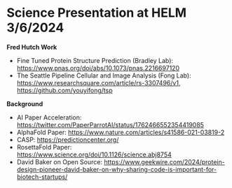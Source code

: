 # Science Presentation at HELM 3/6/2024

__Fred Hutch Work__
* Fine Tuned Protein Structure Prediction (Bradley Lab): https://www.pnas.org/doi/abs/10.1073/pnas.2216697120
* The Seattle Pipeline Cellular and Image Analysis (Fong Lab): https://www.researchsquare.com/article/rs-3307496/v1, https://github.com/youyifong/tsp

__Background__
* AI Paper Acceleration: https://twitter.com/PaperParrotAI/status/1762466552354419085
* AlphaFold Paper: https://www.nature.com/articles/s41586-021-03819-2
* CASP: https://predictioncenter.org/
* RosettaFold Paper: https://www.science.org/doi/10.1126/science.abj8754
* David Baker on Open Source: https://www.geekwire.com/2024/protein-design-pioneer-david-baker-on-why-sharing-code-is-important-for-biotech-startups/


